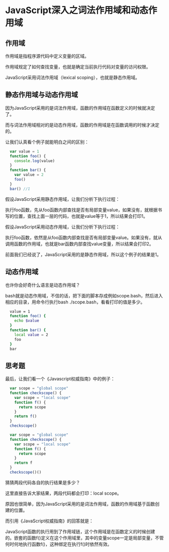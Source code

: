 JavaScript深入之词法作用域和动态作用域
=================================

作用域
------------
作用域是指程序源代码中定义变量的区域。

作用域规定了如何查找变量，也就是确定当前执行代码对变量的访问权限。

JavaScript采用词法作用域（lexical scoping），也就是静态作用域。

静态作用域与动态作用域
-------------------------
因为JavaScript采用的是词法作用域，函数的作用域在函数定义的时候就决定了。

而与词法作用域相对的是动态作用域，函数的作用域是在函数调用的时候才决定的。

让我们认真看个例子就能明白之间的区别：

```javascript
  var value = 1
  function foo() {
    console.log(value)
  }
  function bar() {
    var value = 2
    foo()
  }
  bar() //1
```

假设JavaScript采用静态作用域，让我们分析下执行过程：

执行foo函数，先从foo函数内部查找是否有局部变量value，如果没有，就根据书写的位置，查找上面一层的代码，也就是value等于1，所以结果会打印1。

假设JavaScript采用动态作用域，让我们分析下执行过程：

执行foo函数，依然是从foo函数内部查找是否有局部变量value。如果没有，就从调用函数的作用域，也就是bar函数内部查找value变量，所以结果会打印2。

前面我们已经说了，JavaScript采用的是静态作用域，所以这个例子的结果是1。

动态作用域
--------------
也许你会好奇什么语言是动态作用域？

bash就是动态作用域，不信的话，把下面的脚本存成例如scope.bash，然后进入相应的目录，用命令行执行bash ./scope.bash，看看打印的值是多少。

```bash
  value = 1
  function foo() {
    echo $value
  }
  function bar() {
    local value = 2
    foo
  }
  bar
```

思考题
--------------
最后，让我们看一个《Javascript权威指南》中的例子：

```javascript
  var scope = "global scope"
  function checkscope() {
    var scope = "local scope"
    function f() {
      return scope
    }
    return f()
  }
  checkscope()
```

```javascript
  var scope = "global scope"
  function checkscope() {
    var scope = "local scope"
    function f() {
      return scope
    }
    return f
  }
  checkscope()()
```

猜猜两段代码各自的执行结果是多少？

这里直接告诉大家结果，两段代码都会打印：local scope。

原因也很简单，因为JavaScript采用的是词法作用域，函数的作用域基于函数创建的位置。

而引用《JavaScript权威指南》的回答就是：

JavaScript函数的执行用到了作用域链，这个作用域是在函数定义的时候创建的。嵌套的函数f()定义在这个作用域里，其中的变量scope一定是局部变量，不管何时何地执行函数f()，这种绑定在执行f()时依然有效。